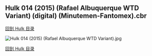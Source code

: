 ## Hulk 014 (2015) (Rafael Albuquerque WTD Variant) (digital) (Minutemen-Fantomex).cbr


[回到 Hulk 目录](https://github.com/alicewish/markdown/blob/master/series/Hulk.md)


![Hulk 014 (2015) (Rafael Albuquerque WTD Variant).jpg](https://wx1.sinaimg.cn/large/6a9fdecaly1fr0uy6iuhjj21kw2edkjm.jpg)

[回到 Hulk 目录](https://github.com/alicewish/markdown/blob/master/series/Hulk.md)

